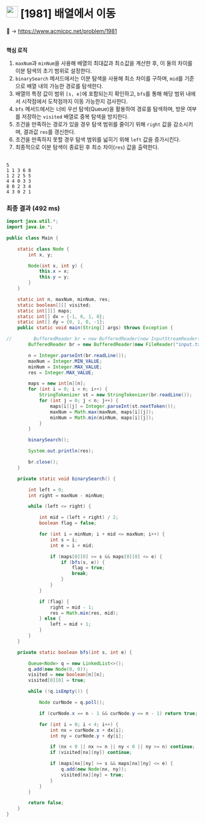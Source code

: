 # <img src="https://d2gd6pc034wcta.cloudfront.net/tier/16.svg" width="30"> [1981] 배열에서 이동 

📌 → https://www.acmicpc.net/problem/1981 <br/><br/>

**핵심 로직**

1. `maxNum`과 `minNum`을 사용해 배열의 최대값과 최소값을 계산한 후, 이 둘의 차이를 이분 탐색의 초기 범위로 설정한다.
2. `binarySearch` 메서드에서는 이분 탐색을 사용해 최소 차이를 구하며, `mid`를 기준으로 배열 내의 가능한 경로를 탐색한다.
3. 배열의 특정 값이 범위 `[s, e]`에 포함되는지 확인하고, `bfs`를 통해 해당 범위 내에서 시작점에서 도착점까지 이동 가능한지 검사한다.
4. `bfs` 메서드에서는 너비 우선 탐색(Queue)을 활용하여 경로를 탐색하며, 방문 여부를 저장하는 `visited` 배열로 중복 탐색을 방지한다.
5. 조건을 만족하는 경로가 있을 경우 탐색 범위를 줄이기 위해 `right` 값을 감소시키며, 결과값 `res`를 갱신한다.
6. 조건을 만족하지 못할 경우 탐색 범위를 넓히기 위해 `left` 값을 증가시킨다.
7. 최종적으로 이분 탐색이 종료된 후 최소 차이(`res`) 값을 출력한다. <br/><br/>

```
5
1 1 3 6 8
1 2 2 5 5
4 4 0 3 3
8 0 2 3 4
4 3 0 2 1
```

### 최종 결과 (492 ms)

```java
import java.util.*;
import java.io.*;

public class Main {

    static class Node {
        int x, y;

        Node(int x, int y) {
            this.x = x;
            this.y = y;
        }
    }

    static int n, maxNum, minNum, res;
    static boolean[][] visited;
    static int[][] maps;
    static int[] dx = {-1, 0, 1, 0};
    static int[] dy = {0, 1, 0, -1};
    public static void main(String[] args) throws Exception {

//        BufferedReader br = new BufferedReader(new InputStreamReader(System.in));
        BufferedReader br = new BufferedReader(new FileReader("input.txt"));

        n = Integer.parseInt(br.readLine());
        maxNum = Integer.MIN_VALUE;
        minNum = Integer.MAX_VALUE;
        res = Integer.MAX_VALUE;

        maps = new int[n][n];
        for (int i = 0; i < n; i++) {
            StringTokenizer st = new StringTokenizer(br.readLine());
            for (int j = 0; j < n; j++) {
                maps[i][j] = Integer.parseInt(st.nextToken());
                maxNum = Math.max(maxNum, maps[i][j]);
                minNum = Math.min(minNum, maps[i][j]);
            }
        }

        binarySearch();

        System.out.println(res);

        br.close();
    }

    private static void binarySearch() {

        int left = 0;
        int right = maxNum - minNum;

        while (left <= right) {

            int mid = (left + right) / 2;
            boolean flag = false;

            for (int i = minNum; i + mid <= maxNum; i++) {
                int s = i;
                int e = i + mid;

                if (maps[0][0] >= s && maps[0][0] <= e) {
                    if (bfs(s, e)) {
                        flag = true;
                        break;
                    }
                }
            }

            if (flag) {
                right = mid - 1;
                res = Math.min(res, mid);
            } else {
                left = mid + 1;
            }
        }
    }

    private static boolean bfs(int s, int e) {

        Queue<Node> q = new LinkedList<>();
        q.add(new Node(0, 0));
        visited = new boolean[n][n];
        visited[0][0] = true;

        while (!q.isEmpty()) {

            Node curNode = q.poll();

            if (curNode.x == n - 1 && curNode.y == n - 1) return true;

            for (int i = 0; i < 4; i++) {
                int nx = curNode.x + dx[i];
                int ny = curNode.y + dy[i];

                if (nx < 0 || nx >= n || ny < 0 || ny >= n) continue;
                if (visited[nx][ny]) continue;

                if (maps[nx][ny] >= s && maps[nx][ny] <= e) {
                    q.add(new Node(nx, ny));
                    visited[nx][ny] = true;
                }
            }
        }

        return false;
    }
}

```
